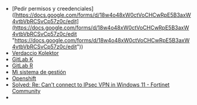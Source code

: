 

- [Pedir permisos y creedenciales]([https://docs.google.com/forms/d/18w4o48xW0ctVoCHCwRpE5B3axW4vtbVbRCSvCp57z0c/edit](https://docs.google.com/forms/d/18w4o48xW0ctVoCHCwRpE5B3axW4vtbVbRCSvCp57z0c/edit "https://docs.google.com/forms/d/18w4o48xW0ctVoCHCwRpE5B3axW4vtbVbRCSvCp57z0c/edit"))
- [Verdaccio Kolektor](http://npmjs.kolektor.com.ar/)
- [GitLab K](https://gitlab.rentascordoba.gob.ar/)
- [GitLab R](https://gitlab.rentascordoba.gob.ar/)
- [Mi sistema de gestión](https://misistemadegestion.serv-it.com.ar/#/login)
- [Openshift](https://console-openshift-console.apps.cicd-rentas.gobiernocba.gov.ar/ "https://console-openshift-console.apps.cicd-rentas.gobiernocba.gov.ar/")
- [Solved: Re: Can't connect to IPsec VPN in Windows 11 - Fortinet Community](https://community.fortinet.com/t5/Fortinet-Forum/Can-t-connect-to-IPsec-VPN-in-Windows-11/m-p/202225)
- 